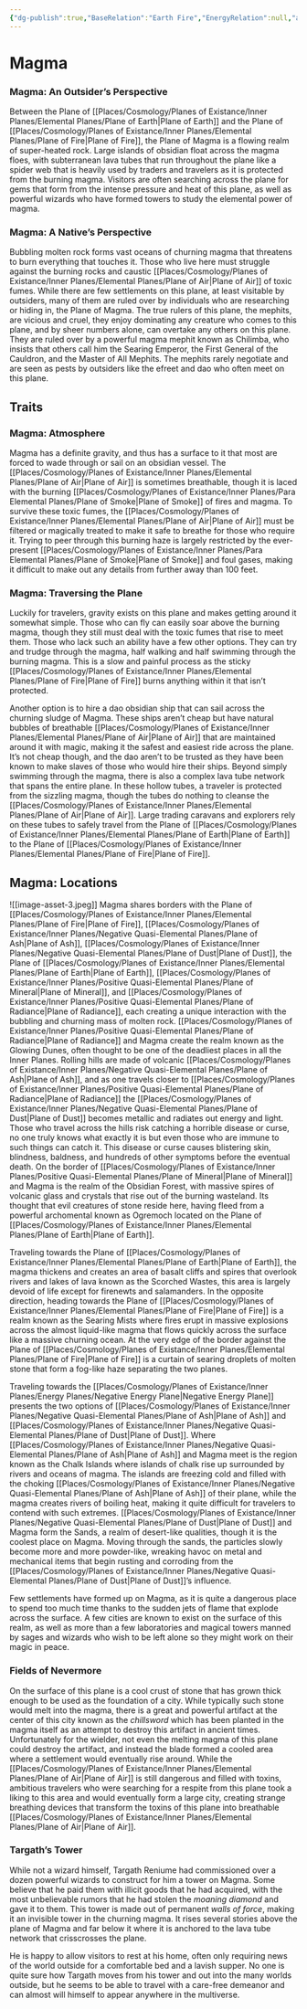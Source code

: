 ```yaml
---
{"dg-publish":true,"BaseRelation":"Earth Fire","EnergyRelation":null,"aliases":null,"tags":null,"permalink":"/places/cosmology/planes-of-existance/inner-planes/para-elemental-planes/plane-of-magma/","dgHomeLink":true,"dgPassFrontmatter":true}
---
```


# Magma
### Magma: An Outsider’s Perspective
Between the Plane of [[Places/Cosmology/Planes of Existance/Inner Planes/Elemental Planes/Plane of Earth|Plane of Earth]] and the Plane of [[Places/Cosmology/Planes of Existance/Inner Planes/Elemental Planes/Plane of Fire|Plane of Fire]], the Plane of Magma is a flowing realm of super-heated rock. Large islands of obsidian float across the magma floes, with subterranean lava tubes that run throughout the plane like a spider web that is heavily used by traders and travelers as it is protected from the burning magma. Visitors are often searching across the plane for gems that form from the intense pressure and heat of this plane, as well as powerful wizards who have formed towers to study the elemental power of magma.

### Magma: A Native’s Perspective
Bubbling molten rock forms vast oceans of churning magma that threatens to burn everything that touches it. Those who live here must struggle against the burning rocks and caustic [[Places/Cosmology/Planes of Existance/Inner Planes/Elemental Planes/Plane of Air|Plane of Air]] of toxic fumes. While there are few settlements on this plane, at least visitable by outsiders, many of them are ruled over by individuals who are researching or hiding in, the Plane of Magma. The true rulers of this plane, the mephits, are vicious and cruel, they enjoy dominating any creature who comes to this plane, and by sheer numbers alone, can overtake any others on this plane. They are ruled over by a powerful magma mephit known as Chilimba, who insists that others call him the Searing Emperor, the First General of the Cauldron, and the Master of All Mephits. The mephits rarely negotiate and are seen as pests by outsiders like the efreet and dao who often meet on this plane.

## Traits
### Magma: Atmosphere
Magma has a definite gravity, and thus has a surface to it that most are forced to wade through or sail on an obsidian vessel. The [[Places/Cosmology/Planes of Existance/Inner Planes/Elemental Planes/Plane of Air|Plane of Air]] is sometimes breathable, though it is laced with the burning [[Places/Cosmology/Planes of Existance/Inner Planes/Para Elemental Planes/Plane of Smoke|Plane of Smoke]] of fires and magma. To survive these toxic fumes, the [[Places/Cosmology/Planes of Existance/Inner Planes/Elemental Planes/Plane of Air|Plane of Air]] must be filtered or magically treated to make it safe to breathe for those who require it. Trying to peer through this burning haze is largely restricted by the ever-present [[Places/Cosmology/Planes of Existance/Inner Planes/Para Elemental Planes/Plane of Smoke|Plane of Smoke]] and foul gases, making it difficult to make out any details from further away than 100 feet.

### Magma: Traversing the Plane
Luckily for travelers, gravity exists on this plane and makes getting around it somewhat simple. Those who can fly can easily soar above the burning magma, though they still must deal with the toxic fumes that rise to meet them. Those who lack such an ability have a few other options. They can try and trudge through the magma, half walking and half swimming through the burning magma. This is a slow and painful process as the sticky [[Places/Cosmology/Planes of Existance/Inner Planes/Elemental Planes/Plane of Fire|Plane of Fire]] burns anything within it that isn’t protected. 

Another option is to hire a dao obsidian ship that can sail across the churning sludge of Magma. These ships aren’t cheap but have natural bubbles of breathable [[Places/Cosmology/Planes of Existance/Inner Planes/Elemental Planes/Plane of Air|Plane of Air]] that are maintained around it with magic, making it the safest and easiest ride across the plane. It’s not cheap though, and the dao aren’t to be trusted as they have been known to make slaves of those who would hire their ships. Beyond simply swimming through the magma, there is also a complex lava tube network that spans the entire plane. In these hollow tubes, a traveler is protected from the sizzling magma, though the tubes do nothing to cleanse the [[Places/Cosmology/Planes of Existance/Inner Planes/Elemental Planes/Plane of Air|Plane of Air]]. Large trading caravans and explorers rely on these tubes to safely travel from the Plane of [[Places/Cosmology/Planes of Existance/Inner Planes/Elemental Planes/Plane of Earth|Plane of Earth]] to the Plane of [[Places/Cosmology/Planes of Existance/Inner Planes/Elemental Planes/Plane of Fire|Plane of Fire]].

## Magma: Locations
![[image-asset-3.jpeg]]
Magma shares borders with the Plane of [[Places/Cosmology/Planes of Existance/Inner Planes/Elemental Planes/Plane of Fire|Plane of Fire]], [[Places/Cosmology/Planes of Existance/Inner Planes/Negative Quasi-Elemental Planes/Plane of Ash|Plane of Ash]], [[Places/Cosmology/Planes of Existance/Inner Planes/Negative Quasi-Elemental Planes/Plane of  Dust|Plane of  Dust]], the Plane of [[Places/Cosmology/Planes of Existance/Inner Planes/Elemental Planes/Plane of Earth|Plane of Earth]], [[Places/Cosmology/Planes of Existance/Inner Planes/Positive Quasi-Elemental Planes/Plane of Mineral|Plane of Mineral]], and [[Places/Cosmology/Planes of Existance/Inner Planes/Positive Quasi-Elemental Planes/Plane of Radiance|Plane of Radiance]], each creating a unique interaction with the bubbling and churning mass of molten rock. [[Places/Cosmology/Planes of Existance/Inner Planes/Positive Quasi-Elemental Planes/Plane of Radiance|Plane of Radiance]] and Magma create the realm known as the Glowing Dunes, often thought to be one of the deadliest places in all the Inner Planes. Rolling hills are made of volcanic [[Places/Cosmology/Planes of Existance/Inner Planes/Negative Quasi-Elemental Planes/Plane of Ash|Plane of Ash]], and as one travels closer to [[Places/Cosmology/Planes of Existance/Inner Planes/Positive Quasi-Elemental Planes/Plane of Radiance|Plane of Radiance]] the [[Places/Cosmology/Planes of Existance/Inner Planes/Negative Quasi-Elemental Planes/Plane of  Dust|Plane of  Dust]] becomes metallic and radiates out energy and light. Those who travel across the hills risk catching a horrible disease or curse, no one truly knows what exactly it is but even those who are immune to such things can catch it. This disease or curse causes blistering skin, blindness, baldness, and hundreds of other symptoms before the eventual death. On the border of [[Places/Cosmology/Planes of Existance/Inner Planes/Positive Quasi-Elemental Planes/Plane of Mineral|Plane of Mineral]] and Magma is the realm of the Obsidian Forest, with massive spires of volcanic glass and crystals that rise out of the burning wasteland. Its thought that evil creatures of stone reside here, having fleed from a powerful archomental known as Ogremoch located on the Plane of [[Places/Cosmology/Planes of Existance/Inner Planes/Elemental Planes/Plane of Earth|Plane of Earth]].

Traveling towards the Plane of [[Places/Cosmology/Planes of Existance/Inner Planes/Elemental Planes/Plane of Earth|Plane of Earth]], the magma thickens and creates an area of basalt cliffs and spires that overlook rivers and lakes of lava known as the Scorched Wastes, this area is largely devoid of life except for firenewts and salamanders. In the opposite direction, heading towards the Plane of [[Places/Cosmology/Planes of Existance/Inner Planes/Elemental Planes/Plane of Fire|Plane of Fire]] is a realm known as the Searing Mists where fires erupt in massive explosions across the almost liquid-like magma that flows quickly across the surface like a massive churning ocean. At the very edge of the border against the Plane of [[Places/Cosmology/Planes of Existance/Inner Planes/Elemental Planes/Plane of Fire|Plane of Fire]] is a curtain of searing droplets of molten stone that form a fog-like haze separating the two planes.

Traveling towards the [[Places/Cosmology/Planes of Existance/Inner Planes/Energy Planes/Negative Energy Plane|Negative Energy Plane]] presents the two options of [[Places/Cosmology/Planes of Existance/Inner Planes/Negative Quasi-Elemental Planes/Plane of Ash|Plane of Ash]] and [[Places/Cosmology/Planes of Existance/Inner Planes/Negative Quasi-Elemental Planes/Plane of  Dust|Plane of  Dust]]. Where [[Places/Cosmology/Planes of Existance/Inner Planes/Negative Quasi-Elemental Planes/Plane of Ash|Plane of Ash]] and Magma meet is the region known as the Chalk Islands where islands of chalk rise up surrounded by rivers and oceans of magma. The islands are freezing cold and filled with the choking [[Places/Cosmology/Planes of Existance/Inner Planes/Negative Quasi-Elemental Planes/Plane of Ash|Plane of Ash]] of their plane, while the magma creates rivers of boiling heat, making it quite difficult for travelers to contend with such extremes. [[Places/Cosmology/Planes of Existance/Inner Planes/Negative Quasi-Elemental Planes/Plane of  Dust|Plane of  Dust]] and Magma form the Sands, a realm of desert-like qualities, though it is the coolest place on Magma. Moving through the sands, the particles slowly become more and more powder-like, wreaking havoc on metal and mechanical items that begin rusting and corroding from the [[Places/Cosmology/Planes of Existance/Inner Planes/Negative Quasi-Elemental Planes/Plane of  Dust|Plane of  Dust]]’s influence.

Few settlements have formed up on Magma, as it is quite a dangerous place to spend too much time thanks to the sudden jets of flame that explode across the surface. A few cities are known to exist on the surface of this realm, as well as more than a few laboratories and magical towers manned by sages and wizards who wish to be left alone so they might work on their magic in peace. 

### Fields of Nevermore
On the surface of this plane is a cool crust of stone that has grown thick enough to be used as the foundation of a city. While typically such stone would melt into the magma, there is a great and powerful artifact at the center of this city known as the _chillsword_ which has been planted in the magma itself as an attempt to destroy this artifact in ancient times. Unfortunately for the wielder, not even the melting magma of this plane could destroy the artifact, and instead the blade formed a cooled area where a settlement would eventually rise around. While the [[Places/Cosmology/Planes of Existance/Inner Planes/Elemental Planes/Plane of Air|Plane of Air]] is still dangerous and filled with toxins, ambitious travelers who were searching for a respite from this plane took a liking to this area and would eventually form a large city, creating strange breathing devices that transform the toxins of this plane into breathable [[Places/Cosmology/Planes of Existance/Inner Planes/Elemental Planes/Plane of Air|Plane of Air]]. 

### Targath’s Tower
While not a wizard himself, Targath Reniume had commissioned over a dozen powerful wizards to construct for him a tower on Magma. Some believe that he paid them with illicit goods that he had acquired, with the most unbelievable rumors that he had stolen the _moaning diamond_ and gave it to them. This tower is made out of permanent _walls of force_, making it an invisible tower in the churning magma. It rises several stories above the plane of Magma and far below it where it is anchored to the lava tube network that crisscrosses the plane. 

He is happy to allow visitors to rest at his home, often only requiring news of the world outside for a comfortable bed and a lavish supper. No one is quite sure how Targath moves from his tower and out into the many worlds outside, but he seems to be able to travel with a care-free demeanor and can almost will himself to appear anywhere in the multiverse.
